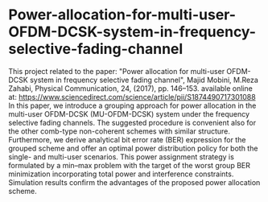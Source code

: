 # Power-allocation-for-multi-user-OFDM-DCSK-system-in-frequency-selective-fading-channel
This  project related to the paper: "Power allocation for multi-user OFDM-DCSK system in frequency selective fading channel", Majid Mobini, M.Reza Zahabi, Physical Communication, 24, (2017), pp. 146–153. available online at: https://www.sciencedirect.com/science/article/pii/S1874490717301088 
In this paper, we introduce a grouping approach for power allocation in the multi-user OFDM-DCSK (MU-OFDM-DCSK) system under the frequency selective fading channels. The suggested procedure is convenient also for the other comb-type non-coherent schemes with similar structure. Furthermore, we derive analytical bit error rate (BER) expression for the grouped scheme and offer an optimal power distribution policy for both the single- and multi-user scenarios. This power assignment strategy is formulated by a min–max problem with the target of the worst group BER minimization incorporating total power and interference constraints. Simulation results confirm the advantages of the proposed power allocation scheme.
